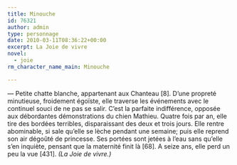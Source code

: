 ```yaml
---
title: Minouche
id: 76321
author: admin
type: personnage
date: 2010-03-11T08:36:22+00:00
excerpt: La Joie de vivre
novel:
  - joie
rm_character_name_main: Minouche

---
```

— Petite chatte blanche, appartenant aux Chanteau [8]. D’une propreté minutieuse, froidement égoïste, elle traverse les événements avec le continuel souci de ne pas se salir. C’est la parfaite indifférence, opposée aux débordantes démonstrations du chien Mathieu. Quatre fois par an, elle tire des bordées terribles, disparaissant des deux et trois jours. Elle rentre abominable, si sale qu’elle se lèche pendant une semaine; puis elle reprend son air dégoûté de princesse. Ses portées sont jetées à l’eau sans qu’elle s’en inquiète, pensant que la maternité finit là [68]. A seize ans, elle perd un peu la vue [431]. _(La Joie de vivre.)_